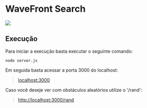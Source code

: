 # WaveFront Search

![](https://github.com/VitorMarinheiro/WaveFront-Search/blob/main/readmegif.gif)

## Execução
Para iniciar a execução basta executar o seguinte comando:

```
node server.js
```


Em seguida basta acessar a porta 3000 do localhost:

> [localhost:3000](http:localhost:3000)

Caso você deseje ver com obstáculos aleatórios utilize o '/rand':

> [http://localhost:3000/rand](http:localhost:3000/rand)